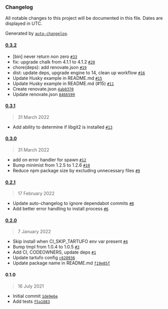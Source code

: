 ### Changelog

All notable changes to this project will be documented in this file. Dates are displayed in UTC.

Generated by [`auto-changelog`](https://github.com/CookPete/auto-changelog).

#### [0.3.2](https://github.com/godaddy/tartufo-node/compare/0.3.1...0.3.2)

- [bin] never return non zero [`#33`](https://github.com/godaddy/tartufo-node/pull/33)
- fix: upgrade chalk from 4.1.1 to 4.1.2 [`#20`](https://github.com/godaddy/tartufo-node/pull/20)
- chore(deps): add renovate.json [`#19`](https://github.com/godaddy/tartufo-node/pull/19)
- dist: update deps, upgrade engine to 14, clean up workflow [`#16`](https://github.com/godaddy/tartufo-node/pull/16)
- Update Husky example in README.md [`#15`](https://github.com/godaddy/tartufo-node/pull/15)
- Update Husky example in README.md (#15) [`#11`](https://github.com/godaddy/tartufo-node/issues/11)
- Create renovate.json [`4ab0370`](https://github.com/godaddy/tartufo-node/commit/4ab0370b63b5a89e8f98b21b74219731a5528a4a)
- Update renovate.json [`8466599`](https://github.com/godaddy/tartufo-node/commit/8466599cb2311346988720b5754d44313b641e0f)

#### [0.3.1](https://github.com/godaddy/tartufo-node/compare/0.3.0...0.3.1)

> 31 March 2022

- Add ability to determine if libgit2 is installed [`#13`](https://github.com/godaddy/tartufo-node/pull/13)

#### [0.3.0](https://github.com/godaddy/tartufo-node/compare/0.2.1...0.3.0)

> 31 March 2022

- add on error handler for spawn [`#12`](https://github.com/godaddy/tartufo-node/pull/12)
- Bump minimist from 1.2.5 to 1.2.6 [`#10`](https://github.com/godaddy/tartufo-node/pull/10)
- Reduce npm package size by excluding unnecessary files [`#9`](https://github.com/godaddy/tartufo-node/pull/9)

#### [0.2.1](https://github.com/godaddy/tartufo-node/compare/0.2.0...0.2.1)

> 17 February 2022

- Update auto-changelog to ignore dependabot commits [`#8`](https://github.com/godaddy/tartufo-node/pull/8)
- Add better error handling to install process [`#6`](https://github.com/godaddy/tartufo-node/pull/6)

#### [0.2.0](https://github.com/godaddy/tartufo-node/compare/0.1.0...0.2.0)

> 7 January 2022

- Skip install when CI_SKIP_TARTUFO env var present [`#4`](https://github.com/godaddy/tartufo-node/pull/4)
- Bump tmpl from 1.0.4 to 1.0.5 [`#3`](https://github.com/godaddy/tartufo-node/pull/3)
- Add CI, CODEOWNERS, update deps [`#1`](https://github.com/godaddy/tartufo-node/pull/1)
- Update tartufo config [`c628936`](https://github.com/godaddy/tartufo-node/commit/c628936c6bffe4604dfb04d290c770cd8a130e5a)
- Update package name in README.md [`f19e85f`](https://github.com/godaddy/tartufo-node/commit/f19e85ffe5892dc05fbd4019422a70a61cf6ef40)

#### 0.1.0

> 16 July 2021

- Initial commit [`1de9e6e`](https://github.com/godaddy/tartufo-node/commit/1de9e6e1a0f99a78bf0ce703ba248d25fba60099)
- Add tests [`f5a1883`](https://github.com/godaddy/tartufo-node/commit/f5a1883ce8c8f9c53beba62b6efabb992404d4e9)

